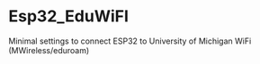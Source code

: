 # Esp32_EduWiFI
Minimal settings to connect ESP32 to University of Michigan WiFi (MWireless/eduroam)
